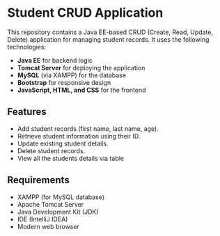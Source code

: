 # Student CRUD Application

This repository contains a Java EE-based CRUD (Create, Read, Update, Delete) application for managing student records. It uses the following technologies:

- **Java EE** for backend logic
- **Tomcat Server** for deploying the application
- **MySQL** (via XAMPP) for the database
- **Bootstrap** for responsive design
- **JavaScript, HTML, and CSS** for the frontend

## Features

- Add student records (first name, last name, age).
- Retrieve student information using their ID.
- Update existing student details.
- Delete student records.
- View all the students details via table

## Requirements

- XAMPP (for MySQL database)
- Apache Tomcat Server
- Java Development Kit (JDK)
- IDE (IntelliJ IDEA)
- Modern web browser
